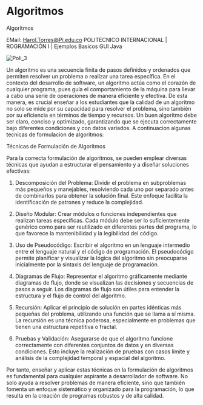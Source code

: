 # Algoritmos
 Algoritmos

 EMail: Harol.Torres@Pi.edu.co POLITECNICO INTERNACIONAL | ROGRAMACIÓN I | Ejemplos Basicos GUI Java

![Poli_3](https://github.com/user-attachments/assets/3a42e17b-26eb-47c1-8f4d-b2882ad7ee3c)

Un algoritmo es una secuencia finita de pasos definidos y ordenados que permiten resolver un problema o realizar una tarea específica. En el contexto del desarrollo de software, un algoritmo actúa como el corazón de cualquier programa, pues guía el comportamiento de la máquina para llevar a cabo una serie de operaciones de manera eficiente y efectiva. De esta manera, es crucial enseñar a los estudiantes que la calidad de un algoritmo no solo se mide por su capacidad para resolver el problema, sino también por su eficiencia en términos de tiempo y recursos. Un buen algoritmo debe ser claro, conciso y optimizado, garantizando que se ejecuta correctamente bajo diferentes condiciones y con datos variados. A continuacion algunas tecnicas de formulacion de algoritmos:

Técnicas de Formulación de Algoritmos

Para la correcta formulación de algoritmos, se pueden emplear diversas técnicas que ayudan a estructurar el pensamiento y a diseñar soluciones efectivas:

1. Descomposición del Problema: Dividir el problema en subproblemas más pequeños y manejables, resolviendo cada uno por separado antes de combinarlos para obtener la solución final. Este enfoque facilita la identificación de patrones y reduce la complejidad.

2. Diseño Modular: Crear módulos o funciones independientes que realizan tareas específicas. Cada módulo debe ser lo suficientemente genérico como para ser reutilizado en diferentes partes del programa, lo que favorece la mantenibilidad y la legibilidad del código.

3. Uso de Pseudocódigo: Escribir el algoritmo en un lenguaje intermedio entre el lenguaje natural y el código de programación. El pseudocódigo permite planificar y visualizar la lógica del algoritmo sin preocuparse inicialmente por la sintaxis del lenguaje de programación.

4. Diagramas de Flujo: Representar el algoritmo gráficamente mediante diagramas de flujo, donde se visualizan las decisiones y secuencias de pasos a seguir. Los diagramas de flujo son útiles para entender la estructura y el flujo de control del algoritmo.

5. Recursión: Aplicar el principio de solución en partes idénticas más pequeñas del problema, utilizando una función que se llama a sí misma. La recursión es una técnica poderosa, especialmente en problemas que tienen una estructura repetitiva o fractal.

6. Pruebas y Validación: Asegurarse de que el algoritmo funcione correctamente con diferentes conjuntos de datos y en diversas condiciones. Esto incluye la realización de pruebas con casos límite y análisis de la complejidad temporal y espacial del algoritmo.

Por tanto, enseñar y aplicar estas técnicas en la formulación de algoritmos es fundamental para cualquier aspirante a desarrollador de software. No solo ayuda a resolver problemas de manera eficiente, sino que también fomenta un enfoque sistemático y organizado para la programación, lo que resulta en la creación de programas robustos y de alta calidad.

